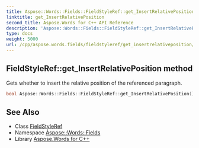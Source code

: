 ```yaml
---
title: Aspose::Words::Fields::FieldStyleRef::get_InsertRelativePosition method
linktitle: get_InsertRelativePosition
second_title: Aspose.Words for C++ API Reference
description: 'Aspose::Words::Fields::FieldStyleRef::get_InsertRelativePosition method. Gets whether to insert the relative position of the referenced paragraph in C++.'
type: docs
weight: 5000
url: /cpp/aspose.words.fields/fieldstyleref/get_insertrelativeposition/
---
```

## FieldStyleRef::get_InsertRelativePosition method


Gets whether to insert the relative position of the referenced paragraph.

```cpp
bool Aspose::Words::Fields::FieldStyleRef::get_InsertRelativePosition()
```

## See Also

* Class [FieldStyleRef](../)
* Namespace [Aspose::Words::Fields](../../)
* Library [Aspose.Words for C++](../../../)
